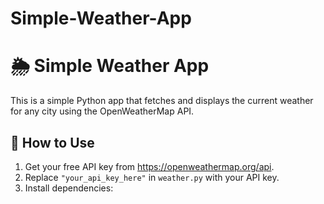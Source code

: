 # Simple-Weather-App
# 🌦 Simple Weather App

This is a simple Python app that fetches and displays the current weather for any city using the OpenWeatherMap API.

## 🔧 How to Use
1. Get your free API key from https://openweathermap.org/api.
2. Replace `"your_api_key_here"` in `weather.py` with your API key.
3. Install dependencies:
